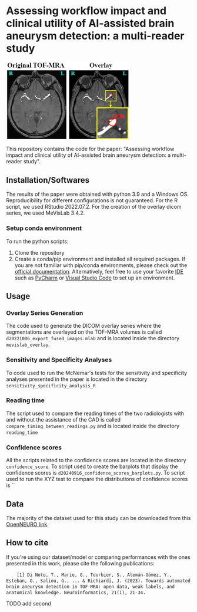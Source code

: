 # Assessing workflow impact and clinical utility of AI-assisted brain aneurysm detection: a multi-reader study
<p float="middle">
  <img src="https://github.com/connectomicslab/AI-Assisted-Aneurysm-Detection/blob/main/images/AI_assisted_scenario.png" width="335" />
</p>

This repository contains the code for the paper: "Assessing workflow impact and clinical utility of AI-assisted brain
aneurysm detection: a multi-reader study".



## Installation/Softwares
The results of the paper were obtained with python 3.9 and a Windows OS. Reproducibility for different configurations is not guaranteed.
For the R script, we used RStudio 2022.07.2. For the creation of the overlay dicom series, we used MeVisLab 3.4.2.

### Setup conda environment
To run the python scripts:
1) Clone the repository
2) Create a conda/pip environment and installed all required packages. If you are not familiar with pip/conda environments, please check out the [official documentation](https://docs.conda.io/projects/conda/en/latest/user-guide/tasks/manage-environments.html).
Alternatively, feel free to use your favorite [IDE](https://en.wikipedia.org/wiki/Integrated_development_environment) such as [PyCharm](https://www.jetbrains.com/pycharm/download/#section=linux) or [Visual Studio Code](https://code.visualstudio.com/) to set up an environment.

## Usage
### Overlay Series Generation
The code used to generate the DICOM overlay series where the segmentations are overlayed on the TOF-MRA volumes is 
called `d20221006_export_fused_images.mlab` and is located inside the directory `mevislab_overlay`.
### Sensitivity and Specificity Analyses
To code used to run the McNemar's tests for the sensitivity and specificity analyses presented in the paper is
located in the directory `sensitivity_specificity_analysis_R`
### Reading time
The script used to compare the reading times of the two radiologists with and without the assistance
of the CAD is called `compare_timing_between_readings.py` and is located inside the directory `reading_time`
### Confidence scores
All the scripts related to the confidence scores are located in the directory `confidence_score`. 
To script used to create the barplots that display the confidence scores is `d20240916_confidence_scores_barplots.py`.
To script used to run the XYZ test to compare the distributions of confidence scores is ``


## Data
The majority of the dataset used for this study can be downloaded from this [OpenNEURO link](https://openneuro.org/datasets/ds003949).

## How to cite
If you're using our dataset/model or comparing performances with the ones presented in this work, please cite the following publications:

        [1] Di Noto, T., Marie, G., Tourbier, S., Alemán-Gómez, Y., Esteban, O., Saliou, G., ... & Richiardi, J. (2023). Towards automated brain aneurysm detection in TOF-MRA: open data, weak labels, and anatomical knowledge. Neuroinformatics, 21(1), 21-34.

TODO add second
